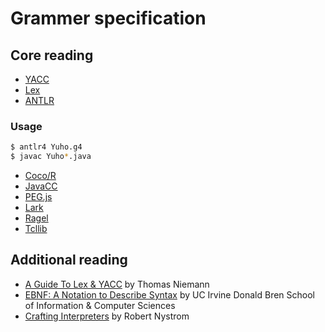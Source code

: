 # Grammer specification

## Core reading

* [YACC](https://silcnitc.github.io/yacc.html)
* [Lex](https://wycwiki.readthedocs.io/en/latest/_static/compilers/lex.html)
* [ANTLR](https://www.antlr.org/)

### Usage

```sh
$ antlr4 Yuho.g4
$ javac Yuho*.java
```

* [Coco/R](https://ssw.jku.at/Research/Projects/Coco/)
* [JavaCC](https://javacc.github.io/javacc/)
* [PEG.js](https://github.com/pegjs/pegjs)
* [Lark](https://github.com/lark-parser/lark)
* [Ragel](http://www.colm.net/open-source/ragel/)
* [Tcllib](https://core.tcl-lang.org/tcllib/doc/tcllib-1-18/embedded/www/tcllib/files/apps/pt.html)

## Additional reading

* [A Guide To Lex & YACC](https://arcb.csc.ncsu.edu/~mueller/codeopt/codeopt00/y_man.pdf) by Thomas Niemann
* [EBNF: A Notation to Describe Syntax](https://ics.uci.edu/~pattis/ICS-33/lectures/ebnf.pdf) by UC Irvine Donald Bren School of Information & Computer Sciences
* [Crafting Interpreters](https://craftinginterpreters.com/) by Robert Nystrom
